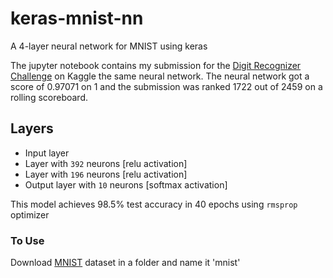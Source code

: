 # keras-mnist-nn
A 4-layer neural network for MNIST using keras

The jupyter notebook contains my submission for the [Digit Recognizer Challenge](https://www.kaggle.com/c/digit-recognizer/) on Kaggle the same neural network. The neural network got a score of 0.97071 on 1 and the submission was ranked 1722 out of 2459 on a rolling scoreboard.

## Layers
- Input layer
- Layer with `392` neurons [relu activation]
- Layer with `196` neurons [relu activation]
- Output layer with `10` neurons [softmax activation]

This model achieves 98.5% test accuracy in 40 epochs using `rmsprop` optimizer 

### To Use
Download [MNIST](http://yann.lecun.com/exdb/mnist/) dataset in a folder and name it 'mnist'
